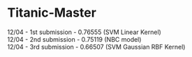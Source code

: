 # Titanic-Master

12/04 - 1st submission - 0.76555 (SVM Linear Kernel)  
12/04 - 2nd submission - 0.75119 (NBC model)  
12/04 - 3rd submission - 0.66507 (SVM Gaussian RBF Kernel)  


